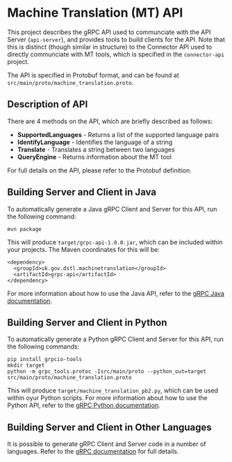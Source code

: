 # Machine Translation (MT) API

This project describes the gRPC API used to communciate with the API Server (`api-server`), and provides tools to build clients for the API.
Note that this is distinct (though similar in structure) to the Connector API used to directly communciate with MT tools, which is specified in the `connector-api` project.

The API is specified in Protobuf format, and can be found at `src/main/proto/machine_translation.proto`.

## Description of API

There are 4 methods on the API, which are briefly described as follows:

* **SupportedLanguages** - Returns a list of the supported language pairs
* **IdentifyLanguage** - Identifies the language of a string
* **Translate** - Translates a string between two languages
* **QueryEngine** - Returns information about the MT tool

For full details on the API, please refer to the Protobuf definition.

## Building Server and Client in Java

To automatically generate a Java gRPC Client and Server for this API, run the following command:

    mvn package

This will produce `target/grpc-api-1.0.0.jar`, which can be included within your projects. The Maven coordinates for this will be:

    <dependency>
      <groupId>uk.gov.dstl.machinetranslation</groupId>
      <artifactId>grpc-api</artifactId>
    </dependency>

For more information about how to use the Java API, refer to the [gRPC Java documentation](https://grpc.io/docs/tutorials/basic/java).

## Building Server and Client in Python

To automatically generate a Python gRPC Client and Server for this API, run the following commands:

    pip install grpcio-tools
    mkdir target
    python -m grpc_tools.protoc -Isrc/main/proto --python_out=target src/main/proto/machine_translation.proto

This will produce `target/machine_translation_pb2.py`, which can be used within oyur Python scripts. For more information about how to use the Python API, refer to the [gRPC Python documentation](https://grpc.io/docs/tutorials/basic/python).

## Building Server and Client in Other Languages

It is possible to generate gRPC Client and Server code in a number of languages. Refer to the [gRPC documentation](https://grpc.io/docs/tutorials/) for full details.
